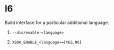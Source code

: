 # I6

Build interface for a particular additional language.

1.  `--dis/enable-<language>` 

2. `XSDK_ENABLE_<language>=[YES,NO]` 

